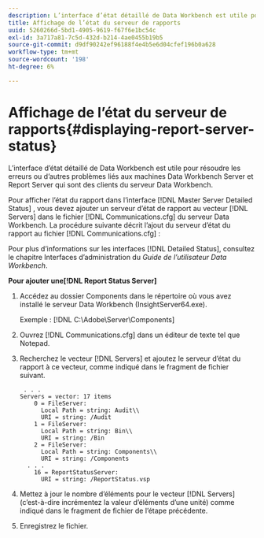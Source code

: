 ```yaml
---
description: L’interface d’état détaillé de Data Workbench est utile pour résoudre les erreurs ou d’autres problèmes liés aux machines Data Workbench Server et Report Server qui sont des clients du serveur Data Workbench.
title: Affichage de l’état du serveur de rapports
uuid: 5260266d-5bd1-4905-9619-f67f6e1bc54c
exl-id: 3a717a81-7c5d-432d-b214-4ae0455b19b5
source-git-commit: d9df90242ef96188f4e4b5e6d04cfef196b0a628
workflow-type: tm+mt
source-wordcount: '198'
ht-degree: 6%

---
```


# Affichage de l’état du serveur de rapports{#displaying-report-server-status}

L’interface d’état détaillé de Data Workbench est utile pour résoudre les erreurs ou d’autres problèmes liés aux machines Data Workbench Server et Report Server qui sont des clients du serveur Data Workbench.

Pour afficher l’état du rapport dans l’interface [!DNL Master Server Detailed Status] , vous devez ajouter un serveur d’état de rapport au vecteur [!DNL Servers] dans le fichier [!DNL Communications.cfg] du serveur Data Workbench. La procédure suivante décrit l’ajout du serveur d’état du rapport au fichier [!DNL Communications.cfg] :

Pour plus d’informations sur les interfaces [!DNL Detailed Status], consultez le chapitre Interfaces d’administration du *Guide de l’utilisateur Data Workbench*.

**Pour ajouter une[!DNL Report Status Server]**

1. Accédez au dossier Components dans le répertoire où vous avez installé le serveur Data Workbench (InsightServer64.exe).

   Exemple : [!DNL C:\Adobe\Server\Components]
1. Ouvrez [!DNL Communications.cfg] dans un éditeur de texte tel que Notepad.
1. Recherchez le vecteur [!DNL Servers] et ajoutez le serveur d’état du rapport à ce vecteur, comme indiqué dans le fragment de fichier suivant.

   ```
    . . .
   Servers = vector: 17 items
       0 = FileServer: 
         Local Path = string: Audit\\
         URI = string: /Audit
       1 = FileServer: 
         Local Path = string: Bin\\
         URI = string: /Bin
       2 = FileServer: 
         Local Path = string: Components\\
         URI = string: /Components
     . . .
       16 = ReportStatusServer: 
         URI = string: /ReportStatus.vsp
   ```

1. Mettez à jour le nombre d’éléments pour le vecteur [!DNL Servers] (c’est-à-dire incrémentez la valeur d’éléments d’une unité) comme indiqué dans le fragment de fichier de l’étape précédente.
1. Enregistrez le fichier.
